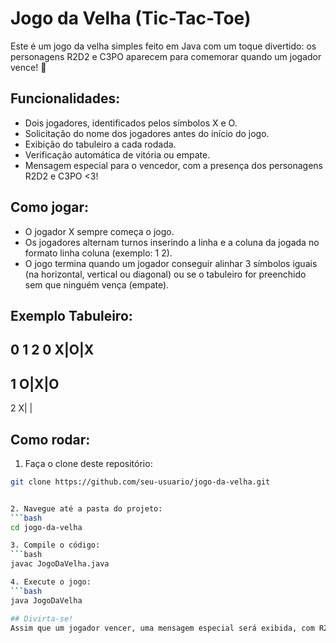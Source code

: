 # Jogo da Velha (Tic-Tac-Toe)
Este é um jogo da velha simples feito em Java com um toque divertido: os personagens R2D2 e C3PO aparecem para comemorar quando um jogador vence! 🎉

## Funcionalidades:
- Dois jogadores, identificados pelos símbolos X e O.
- Solicitação do nome dos jogadores antes do início do jogo.
- Exibição do tabuleiro a cada rodada.
- Verificação automática de vitória ou empate.
- Mensagem especial para o vencedor, com a presença dos personagens R2D2 e C3PO <3!

## Como jogar:
- O jogador X sempre começa o jogo.
- Os jogadores alternam turnos inserindo a linha e a coluna da jogada no formato linha coluna (exemplo: 1 2).
- O jogo termina quando um jogador conseguir alinhar 3 símbolos iguais (na horizontal, vertical ou diagonal) ou se o tabuleiro for preenchido sem que ninguém vença (empate).

## Exemplo Tabuleiro:
   0 1 2
0  X|O|X
   -----
1  O|X|O
   -----
2  X| | 


## Como rodar:
1. Faça o clone deste repositório:
```bash
git clone https://github.com/seu-usuario/jogo-da-velha.git


2. Navegue até a pasta do projeto:
```bash
cd jogo-da-velha

3. Compile o código:
```bash
javac JogoDaVelha.java

4. Execute o jogo:
```bash
java JogoDaVelha

## Divirta-se!
Assim que um jogador vencer, uma mensagem especial será exibida, com R2D2 e C3PO parabenizando o ganhador!
